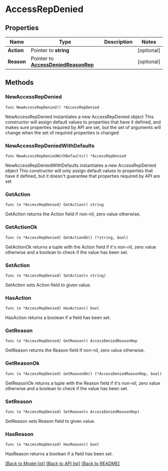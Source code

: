 # AccessRepDenied

## Properties

Name | Type | Description | Notes
------------ | ------------- | ------------- | -------------
**Action** | Pointer to **string** |  | [optional] 
**Reason** | Pointer to [**AccessDeniedReasonRep**](AccessDeniedReasonRep.md) |  | [optional] 

## Methods

### NewAccessRepDenied

`func NewAccessRepDenied() *AccessRepDenied`

NewAccessRepDenied instantiates a new AccessRepDenied object
This constructor will assign default values to properties that have it defined,
and makes sure properties required by API are set, but the set of arguments
will change when the set of required properties is changed

### NewAccessRepDeniedWithDefaults

`func NewAccessRepDeniedWithDefaults() *AccessRepDenied`

NewAccessRepDeniedWithDefaults instantiates a new AccessRepDenied object
This constructor will only assign default values to properties that have it defined,
but it doesn't guarantee that properties required by API are set

### GetAction

`func (o *AccessRepDenied) GetAction() string`

GetAction returns the Action field if non-nil, zero value otherwise.

### GetActionOk

`func (o *AccessRepDenied) GetActionOk() (*string, bool)`

GetActionOk returns a tuple with the Action field if it's non-nil, zero value otherwise
and a boolean to check if the value has been set.

### SetAction

`func (o *AccessRepDenied) SetAction(v string)`

SetAction sets Action field to given value.

### HasAction

`func (o *AccessRepDenied) HasAction() bool`

HasAction returns a boolean if a field has been set.

### GetReason

`func (o *AccessRepDenied) GetReason() AccessDeniedReasonRep`

GetReason returns the Reason field if non-nil, zero value otherwise.

### GetReasonOk

`func (o *AccessRepDenied) GetReasonOk() (*AccessDeniedReasonRep, bool)`

GetReasonOk returns a tuple with the Reason field if it's non-nil, zero value otherwise
and a boolean to check if the value has been set.

### SetReason

`func (o *AccessRepDenied) SetReason(v AccessDeniedReasonRep)`

SetReason sets Reason field to given value.

### HasReason

`func (o *AccessRepDenied) HasReason() bool`

HasReason returns a boolean if a field has been set.


[[Back to Model list]](../README.md#documentation-for-models) [[Back to API list]](../README.md#documentation-for-api-endpoints) [[Back to README]](../README.md)


